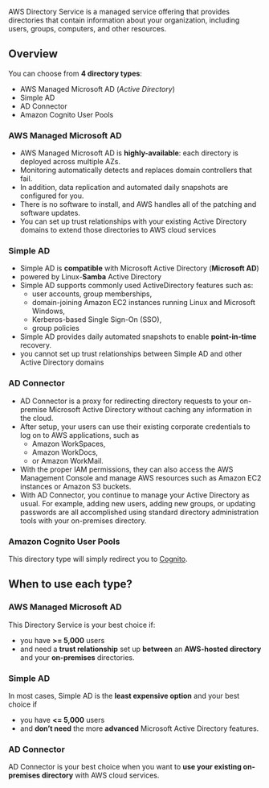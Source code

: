 AWS Directory Service is a managed service offering that provides directories that contain
information about your organization, including users, groups, computers, and other
resources.

## Overview
You can choose from **4 directory types**:
* AWS Managed Microsoft AD (*Active Directory*)
* Simple AD
* AD Connector
* Amazon Cognito User Pools

### AWS Managed Microsoft AD
* AWS Managed Microsoft AD is **highly-available**: each directory is deployed across multiple AZs.
* Monitoring automatically detects and replaces domain controllers that fail. 
* In addition, data replication and automated daily snapshots are configured for you. 
* There is no software to install, and AWS handles all of the patching and software updates.
* You can set up trust relationships with your existing Active Directory domains to extend those directories to AWS cloud services

### Simple AD
* Simple AD is **compatible** with Microsoft Active Directory (**Microsoft AD**)
* powered by Linux-**Samba** Active Directory
* Simple AD supports commonly used ActiveDirectory features such as:
  * user accounts, group memberships, 
  * domain-joining Amazon EC2 instances running Linux and Microsoft Windows, 
  * Kerberos-based Single Sign-On (SSO),
  * group policies
* Simple AD provides daily automated snapshots to enable **point-in-time** recovery.
* you cannot set up trust relationships between Simple AD and other Active Directory domains

### AD Connector
* AD Connector is a proxy for redirecting directory requests to your on-premise Microsoft Active Directory without caching any information in the cloud. 
* After setup, your users can use their existing corporate credentials to log on to AWS applications, such as 
  * Amazon WorkSpaces, 
  * Amazon WorkDocs, 
  * or Amazon WorkMail. 
* With the proper IAM permissions, they can also access the AWS Management Console and manage AWS resources such as Amazon EC2 instances or Amazon S3 buckets.
* With AD Connector, you continue to manage your Active Directory as usual. For example, adding new users, adding new groups, or updating passwords are all accomplished using standard directory administration tools with your on-premises directory.

### Amazon Cognito User Pools
This directory type will simply redirect you to [Cognito](#/aws-solutions-architect-associate-notes/securityandidentity/cognito).

## When to use each type?
### AWS Managed Microsoft AD
This Directory Service is your best choice if:
* you have  **>= 5,000** users 
* and need a **trust relationship** set up **between** an **AWS-hosted directory** and your **on-premises** directories.

### Simple AD 
In most cases, Simple AD is the **least expensive option** and your best choice if 
* you have **<= 5,000** users 
* and **don’t need** the more **advanced** Microsoft Active Directory features.

### AD Connector
AD Connector is your best choice when you want to **use your existing on-premises directory** with AWS cloud services.